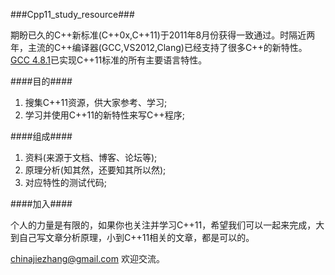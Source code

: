 ###Cpp11\_study\_resource###

期盼已久的C++新标准(C++0x,C++11)于2011年8月份获得一致通过。时隔近两年，主流的C++编译器(GCC,VS2012,Clang)已经支持了很多C++的新特性。[GCC 4.8.1](http://gcc.gnu.org/gcc-4.8/cxx0x_status.html)已实现C++11标准的所有主要语言特性。

####目的####
1. 搜集C++11资源，供大家参考、学习;
2. 学习并使用C++11的新特性来写C++程序;

####组成####
1. 资料(来源于文档、博客、论坛等);
2. 原理分析(知其然，还要知其所以然);
3. 对应特性的测试代码;

####加入####

个人的力量是有限的，如果你也关注并学习C++11，希望我们可以一起来完成，大到自己写文章分析原理，小到C++11相关的文章，都是可以的。

chinajiezhang@gmail.com 欢迎交流。
